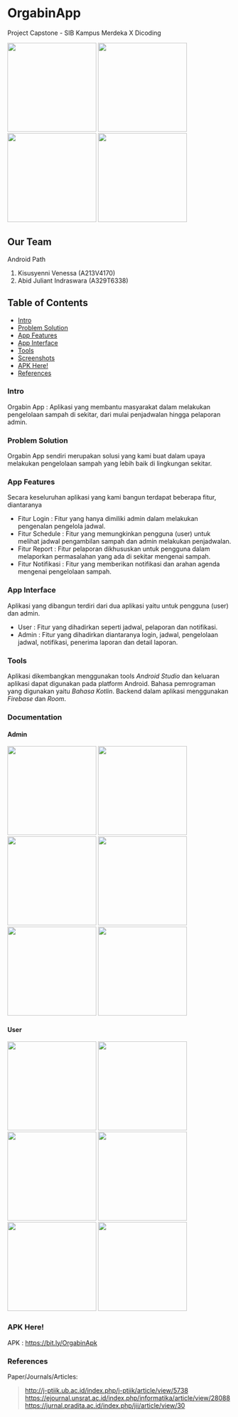 # OrgabinApp
Project Capstone - SIB Kampus Merdeka X Dicoding

<img src="https://github.com/kisusyenni/OrgabinApp/blob/master/assets/Icon_User_1.png" width="200"/> <img src="https://github.com/kisusyenni/OrgabinApp/blob/master/assets/Icon_User_2.png" width="200"/> <img src="https://github.com/kisusyenni/OrgabinApp/blob/master/assets/Icon_Admin_1.png" width="200"/> <img src="https://github.com/kisusyenni/OrgabinApp/blob/master/assets/Icon_Admin_2.png" width="200"/>

## Our Team
Android Path
1. Kisusyenni Venessa (A213V4170)
2. Abid Juliant Indraswara (A329T6338)

## Table of Contents
* [Intro](#intro)
* [Problem Solution](#problem-solution)
* [App Features](#app-features)
* [App Interface](#app-interface)
* [Tools](#tools)
* [Screenshots](#screenshots)
* [APK Here!](#apk-here)
* [References](#references)

### Intro
Orgabin App : Aplikasi yang membantu masyarakat dalam melakukan pengelolaan sampah di sekitar, dari mulai penjadwalan hingga pelaporan admin.

### Problem Solution
Orgabin App sendiri merupakan solusi yang kami buat dalam upaya melakukan pengelolaan sampah yang lebih baik di lingkungan sekitar.

### App Features
Secara keseluruhan aplikasi yang kami bangun terdapat beberapa fitur, diantaranya
- Fitur Login : Fitur yang hanya dimiliki admin dalam melakukan pengenalan pengelola jadwal.
- Fitur Schedule : Fitur yang memungkinkan pengguna (user) untuk melihat jadwal pengambilan sampah dan admin melakukan penjadwalan.
- Fitur Report : Fitur pelaporan dikhususkan untuk pengguna dalam melaporkan permasalahan yang ada di sekitar mengenai sampah.
- Fitur Notifikasi : Fitur yang memberikan notifikasi dan arahan agenda mengenai pengelolaan sampah.

### App Interface
Aplikasi yang dibangun terdiri dari dua aplikasi yaitu untuk pengguna (user) dan admin.
- User : Fitur yang dihadirkan seperti jadwal, pelaporan dan notifikasi.
- Admin : Fitur yang dihadirkan diantaranya login, jadwal, pengelolaan jadwal, notifikasi, penerima laporan dan detail laporan.

### Tools
Aplikasi dikembangkan menggunakan tools *Android Studio* dan keluaran aplikasi dapat digunakan pada platform Android. Bahasa pemrograman yang digunakan yaitu *Bahasa Kotlin*. Backend dalam aplikasi menggunakan *Firebase* dan *Room*.

### Documentation
#### Admin
<img src="https://github.com/kisusyenni/OrgabinApp/blob/master/assets/Admin_Splash_Screen.png" width="200"/>
<img src="https://github.com/kisusyenni/OrgabinApp/blob/master/assets/admin-sign-in.png" width="200"/>
<img src="https://github.com/kisusyenni/OrgabinApp/blob/master/assets/admin-schedule.png" width="200"/>
<img src="https://github.com/kisusyenni/OrgabinApp/blob/master/assets/admin-schedule-form.png" width="200"/>
<img src="https://github.com/kisusyenni/OrgabinApp/blob/master/assets/admin-report.png" width="200"/>
<img src="https://github.com/kisusyenni/OrgabinApp/blob/master/assets/admin-detail-report.png" width="200"/>

#### User
<img src="https://github.com/kisusyenni/OrgabinApp/blob/master/assets/User_Splash_Screen.png" width="200"/>
<img src="https://github.com/kisusyenni/OrgabinApp/blob/master/assets/user-schedule.png" width="200"/>
<img src="https://github.com/kisusyenni/OrgabinApp/blob/master/assets/user-send-report.png" width="200"/>
<img src="https://github.com/kisusyenni/OrgabinApp/blob/master/assets/user-input-bio.png" width="200"/>
<img src="https://github.com/kisusyenni/OrgabinApp/blob/master/assets/user-input-title.png" width="200"/>
<img src="https://github.com/kisusyenni/OrgabinApp/blob/master/assets/user-input-desc.png" width="200"/>

### APK Here!
APK : https://bit.ly/OrgabinApk

### References
Paper/Journals/Articles: 
> http://j-ptiik.ub.ac.id/index.php/j-ptiik/article/view/5738 
> https://ejournal.unsrat.ac.id/index.php/informatika/article/view/28088
> https://jurnal.pradita.ac.id/index.php/jii/article/view/30 
